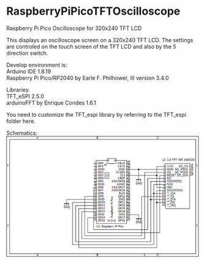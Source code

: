 # RaspberryPiPicoTFTOscilloscope
Raspberry Pi Pico Oscilloscope for 320x240 TFT LCD

This displays an oscilloscope screen on a 320x240 TFT LCD.
The settings are controled on the touch screen of the TFT LCD and also by the 5 direction switch.

Develop environment is:<br>
Arduino IDE 1.8.19<br>
Raspberry Pi Pico/RP2040 by Earle F. Philhower, III version 3.4.0<br>

Libraries:<br>
TFT_eSPI 2.5.0<br>
arduinoFFT by Enrique Condes 1.6.1<br>

You need to customize the TFT_espi library by referring to the TFT_espi folder here.

Schematics:<br>
<img src="RPPicoTFTOscillo.png">
